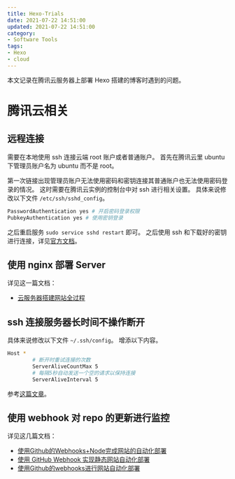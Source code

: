 ```yaml
---
title: Hexo-Trials
date: 2021-07-22 14:51:00
updated: 2021-07-22 14:51:00
category: 
- Software Tools
tags:
- Hexo
- cloud
---
```


本文记录在腾讯云服务器上部署 Hexo 搭建的博客时遇到的问题。

<!-- more -->

# 腾讯云相关

## 远程连接

需要在本地使用 ssh 连接云端 root 账户或者普通账户。
首先在腾讯云里 ubuntu 下管理员账户名为 ubuntu 而不是 root。

第一次链接出现管理员账户无法使用密码和密钥连接其普通账户也无法使用密码登录的情况。
这时需要在腾讯云实例的控制台中对 ssh 进行相关设置。
具体来说修改以下文件 `/etc/ssh/sshd_config`。

``` bash
PasswordAuthentication yes # 开启密码登录权限
PubkeyAuthentication yes # 使用密钥登录
```

之后重启服务 `sudo service sshd restart` 即可。
之后使用 ssh 和下载好的密钥进行连接，详见[官方文档](https://cloud.tencent.com/document/product/1207/44643#.E4.BD.BF.E7.94.A8.E5.AF.86.E9.92.A5.E7.99.BB.E5.BD.95)。

## 使用 nginx 部署 Server

详见这一篇文档：
- [云服务器搭建网站全过程](https://zhuanlan.zhihu.com/p/108720935)

## ssh 连接服务器长时间不操作断开

具体来说修改以下文件 `~/.ssh/config`。
增添以下内容。

```bash
Host *
        # 断开时重试连接的次数
        ServerAliveCountMax 5
        # 每隔5秒自动发送一个空的请求以保持连接
        ServerAliveInterval 5
```

参考[这篇文章](https://www.pkslow.com/archives/ssh-keep-alive)。

## 使用 webhook 对 repo 的更新进行监控

详见这几篇文档：
- [使用Github的Webhooks+Node完成网站的自动化部署](https://zhuanlan.zhihu.com/p/116136090)
- [使用 GitHub Webhook 实现静态网站自动化部署](https://jimmysong.io/blog/github-webhook-website-auto-deploy/)
- [使用Github的webhooks进行网站自动化部署](https://jelly.jd.com/article/6006b1025b6c6a01506c878a)